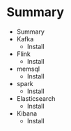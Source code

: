 # Summary

* Summary
* Kafka
   * Install
* Flink
   * Install
* memsql
   * Install
* spark
   * Install
* Elasticsearch
   * Install
* Kibana
   * Install

